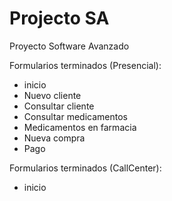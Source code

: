 # Projecto SA
Proyecto Software Avanzado

Formularios terminados (Presencial):
- inicio
- Nuevo cliente
- Consultar cliente
- Consultar medicamentos
- Medicamentos en farmacia
- Nueva compra
- Pago

Formularios terminados (CallCenter):
- inicio
